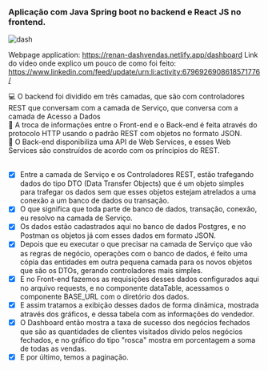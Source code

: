 ### Aplicação com Java Spring boot no backend e React JS no frontend.

![dash](https://github.com/renanflow/spring-react-project/blob/master/frontend/src/assets/img/dash-vendas.gif)

Webpage application: https://renan-dashvendas.netlify.app/dashboard
Link do video onde explico um pouco de como foi feito: https://www.linkedin.com/feed/update/urn:li:activity:6796926908618571776/

💻 O backend foi dividido em três camadas, que são com controladores REST que conversam com a camada de Serviço, que conversa com a camada de Acesso a Dados <br>
🔁 A troca de informações entre o Front-end e o Back-end é feita através do protocolo HTTP usando o padrão REST com objetos no formato JSON. <br>
🚀 O Back-end disponibiliza uma API de Web Services, e esses Web Services são construídos de acordo com os príncipios do REST. <br><br>
- [x]  Entre a camada de Serviço e os Controladores REST, estão trafegando dados do tipo DTO (Data Transfer Objects) que é um objeto simples para trafegar os dados 
sem que esses objetos estejam atrelados a uma conexão a um banco de dados ou transação. <br>
- [x] O que significa que toda parte de banco de dados, transação, conexão, eu resolvo na camada de Serviço. <br>
- [x]  Os dados estão cadastrados aqui no banco de dados Postgres, e no Postman os objetos já com esses dados em formato JSON. <br>
- [x]  Depois que eu executar o que precisar na camada de Serviço que vão as regras de negócio, operações com o banco de dados, é feito uma cópia das entidades em 
outra pequena camada para os novos objetos que são os DTOs, gerando controladores mais simples. <br>
- [x]  E no Front-end fazemos as requisições desses dados configurados aqui no arquivo requests, e no componente dataTable, acessamos o componente BASE_URL com o 
diretório dos dados. <br>
- [x]  E assim tratamos a exibição desses dados de forma dinâmica, mostrada através dos gráficos, e dessa tabela com as informações do vendedor. <br>
- [x]  O Dashboard então mostra a taxa de sucesso dos negócios fechados que são as quantidades de clientes visitados divido pelos negócios fechados, e no gráfico do 
tipo "rosca" mostra em porcentagem a soma de todas as vendas. <br>
- [x]  E por último, temos a paginação. 
